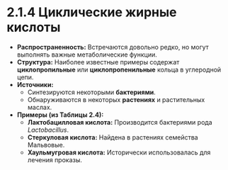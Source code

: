 # 2.1.4 Циклические жирные кислоты

*   **Распространенность:** Встречаются довольно редко, но могут выполнять важные метаболические функции.
*   **Структура:** Наиболее известные примеры содержат **циклопропильные** или **циклопропенильные** кольца в углеродной цепи.
*   **Источники:**
    *   Синтезируются некоторыми **бактериями**.
    *   Обнаруживаются в некоторых **растениях** и растительных маслах.
*   **Примеры (из Таблицы 2.4):**
    *   **Лактобацилловая кислота:** Производится бактериями рода *Lactobacillus*.
    *   **Стеркуловая кислота:** Найдена в растениях семейства Мальвовые.
    *   **Хаульмугровая кислота:** Исторически использовалась для лечения проказы.
